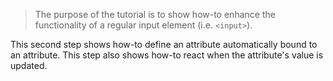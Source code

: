 > The purpose of the tutorial is to show how-to enhance the functionality of a regular input element (i.e. `<input>`).

This second step shows how-to define an attribute automatically bound to an attribute.
This step also shows how-to react when the attribute's value is updated.
